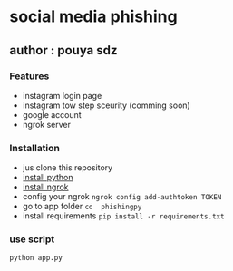# social media phishing
## author : pouya sdz
### Features

 - instagram login page
 - instagram tow step sceurity (comming soon)
 - google account
 - ngrok server
 ### Installation
 
 - jus clone this repository
 - [install python](https://www.python.org/)
 - [install ngrok](https://ngrok.com/)
 - config your ngrok
    ```ngrok config add-authtoken TOKEN```
  - go to app folder
  ```cd  phishingpy```
  - install requirements
  ```pip install -r requirements.txt```
### use script
```python app.py```